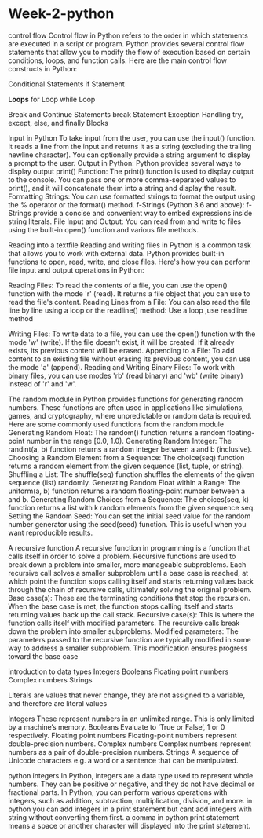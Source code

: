 # Week-2-python
control flow
Control flow in Python refers to the order in which statements are executed in a script or program. Python provides several control flow statements that allow you to modify the flow of execution based on certain conditions, loops, and function calls. Here are the main control flow constructs in Python:

Conditional Statements
if Statement

**Loops**
for Loop
while Loop

Break and Continue Statements
break Statement
Exception Handling
try, except, else, and finally Blocks

Input in Python
To take input from the user, you can use the input() function. It reads a line from the input and returns it as a string (excluding the trailing newline character). You can optionally provide a string argument to display a prompt to the user.
Output in Python:
Python provides several ways to display output
print() Function:
The print() function is used to display output to the console. You can pass one or more comma-separated values to print(), and it will concatenate them into a string and display the result.
Formatting Strings:
You can use formatted strings to format the output using the % operator or the format() method.
f-Strings (Python 3.6 and above):
f-Strings provide a concise and convenient way to embed expressions inside string literals.
File Input and Output:
You can read from and write to files using the built-in open() function and various file methods.

Reading into a textfile
Reading and writing files in Python is a common task that allows you to work with external data. Python provides built-in functions to open, read, write, and close files. Here's how you can perform file input and output operations in Python:

Reading Files:
To read the contents of a file, you can use the open() function with the mode 'r' (read). It returns a file object that you can use to read the file's content.
Reading Lines from a File:
You can also read the file line by line using a loop or the readline() method:
Use a loop ,use readline method

Writing Files:
To write data to a file, you can use the open() function with the mode 'w' (write). If the file doesn't exist, it will be created. If it already exists, its previous content will be erased.
Appending to a File:
To add content to an existing file without erasing its previous content, you can use the mode 'a' (append).
Reading and Writing Binary Files:
To work with binary files, you can use modes 'rb' (read binary) and 'wb' (write binary) instead of 'r' and 'w'.

The random module in Python provides functions for generating random numbers. These functions are often used in applications like simulations, games, and cryptography, where unpredictable or random data is required. Here are some commonly used functions from the random module
Generating Random Float:
The random() function returns a random floating-point number in the range [0.0, 1.0).
Generating Random Integer:
The randint(a, b) function returns a random integer between a and b (inclusive).
Choosing a Random Element from a Sequence:
The choice(seq) function returns a random element from the given sequence (list, tuple, or string).
Shuffling a List:
The shuffle(seq) function shuffles the elements of the given sequence (list) randomly.
Generating Random Float within a Range:
The uniform(a, b) function returns a random floating-point number between a and b.
 Generating Random Choices from a Sequence:
The choices(seq, k) function returns a list with k random elements from the given sequence seq.
Setting the Random Seed:
You can set the initial seed value for the random number generator using the seed(seed) function. This is useful when you want reproducible results.

A recursive function
A recursive function in programming is a function that calls itself in order to solve a problem. Recursive functions are used to break down a problem into smaller, more manageable subproblems. Each recursive call solves a smaller subproblem until a base case is reached, at which point the function stops calling itself and starts returning values back through the chain of recursive calls, ultimately solving the original problem.
Base case(s): These are the terminating conditions that stop the recursion. When the base case is met, the function stops calling itself and starts returning values back up the call stack.
Recursive case(s): This is where the function calls itself with modified parameters. The recursive calls break down the problem into smaller subproblems.
Modified parameters: The parameters passed to the recursive function are typically modified in some way to address a smaller subproblem. This modification ensures progress toward the base case

introduction to data types
Integers
Booleans
Floating point numbers
Complex numbers
Strings

Literals are values that never change, they are not assigned to a variable, and therefore are literal values

Integers	 These represent numbers in an unlimited range. This is only limited by a machine’s memory.
 Booleans	 Evaluate to ‘True or False’, 1 or 0 respectively.
 Floating point numbers	 Floating-point numbers represent double-precision numbers.
 Complex numbers	 Complex numbers represent numbers as a pair of double-precision numbers.
 Strings	 A sequence of Unicode characters e.g. a word or a sentence that can be manipulated.

python integers
In Python, integers are a data type used to represent whole numbers. They can be positive or negative, and they do not have decimal or fractional parts. In Python, you can perform various operations with integers, such as addition, subtraction, multiplication, division, and more.
in python you can add integers in a print statement but cant add integers with string without converting them first. a comma in python print statement means a space or another character will displayed into the print statement.
